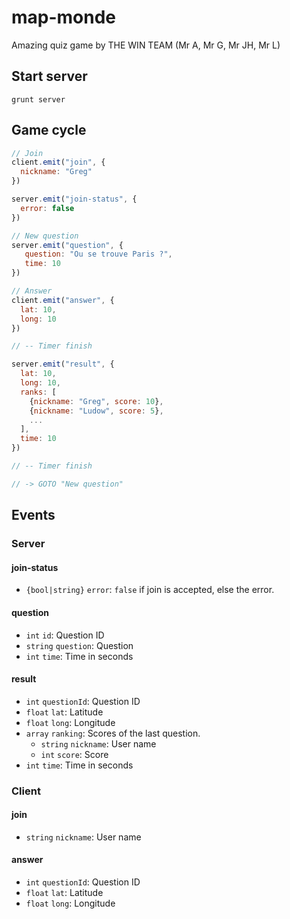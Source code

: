 # map-monde

Amazing quiz game by THE WIN TEAM (Mr A, Mr G, Mr JH, Mr L)

## Start server

```
grunt server
```

## Game cycle

```js
// Join
client.emit("join", {
  nickname: "Greg"
})

server.emit("join-status", {
  error: false
})

// New question
server.emit("question", {
   question: "Ou se trouve Paris ?",
   time: 10
})

// Answer
client.emit("answer", {
  lat: 10,
  long: 10
})

// -- Timer finish

server.emit("result", {
  lat: 10,
  long: 10,
  ranks: [
    {nickname: "Greg", score: 10},
    {nickname: "Ludow", score: 5},
    ...
  ],
  time: 10
})

// -- Timer finish

// -> GOTO "New question"
```

## Events

### Server

#### join-status

* `{bool|string}` `error`: `false` if join is accepted, else the error.

#### question

* `int` `id`: Question ID
* `string` `question`: Question
* `int` `time`: Time in seconds

#### result

* `int` `questionId`: Question ID
* `float` `lat`: Latitude
* `float` `long`: Longitude
* `array` `ranking`: Scores of the last question.
  * `string` `nickname`: User name
  * `int` `score`: Score
* `int` `time`: Time in seconds

### Client

#### join

* `string` `nickname`: User name

#### answer

* `int` `questionId`: Question ID
* `float` `lat`: Latitude
* `float` `long`: Longitude
